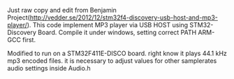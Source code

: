 Just raw copy and edit from Benjamin Project(http://vedder.se/2012/12/stm32f4-discovery-usb-host-and-mp3-player/).
This code implement MP3 player via USB HOST using STM32-Discovery Board. 
Compile it under windows, setting correct PATH ARM-GCC first.

Modified to run on a STM32F411E-DISCO board.
right know it plays 44.1 kHz mp3 encoded files.
it is necessary to adjust values for other samplerates audio settings inside Audio.h